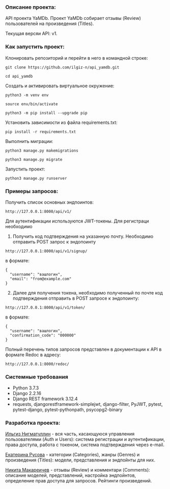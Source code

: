 ### Описание проекта:
API проекта  YaMDb.
Проект YaMDb собирает отзывы (Review) пользователей на произведения (Titles). 

Текущая версяи API: v1.


### Как запустить проект:

Клонировать репозиторий и перейти в него в командной строке:

```
git clone https://github.com/ilgiz-n/api_yamdb.git
```

```
cd api_yamdb
```

Cоздать и активировать виртуальное окружение:

```
python3 -m venv env
```

```
source env/bin/activate
```

```
python3 -m pip install --upgrade pip
```

Установить зависимости из файла requirements.txt:

```
pip install -r requirements.txt
```

Выполнить миграции:

```
python3 manage.py makemigrations
```

```
python3 manage.py migrate
```

Запустить проект:

```
python3 manage.py runserver
```

### Примеры запросов:

Получить список основных эндпоинтов:

```
http://127.0.0.1:8000/api/v1/
```

Для аутентификации используются JWT-токены.
Для регистраци необходимо 
1. Получить код подтверждения на указанную почту.
Необходимо отправить POST запрос к эндопоинту

```
http://127.0.0.1:8000/api/v1/signup/
```

в формате:

```
{
  "username": "вашлогин",
  "email": "from@example.com"
}

```

2. Далее для получения токена, необходимо полученный по почте код подтверждения отправить в POST запросе к эндопоинту:


```
http://127.0.0.1:8000/api/v1/token/
```

в формате:

```
{
  "username": "вашлогин",
  "confirmation_code": "000000"
}
```

Полный перечень типов запросов представлен
в документации к API в формате Redoc в адресу:

```
http://127.0.0.1:8000/redoc/
```

### Cистемные требования 
 - Python 3.7.3
 - Django 2.2.16
 - Django REST framework 3.12.4
 - requests, djangorestframework-simplejwt, django-filter, PyJWT, pytest, pytest-django, pytest-pythonpath, psycopg2-binary

### Разработка проекта: 

[Ильгиз Нигматуллин](https://github.com/ilgiz-n) - вся часть, касающуюся управления пользователями (Auth и Users): система регистрации и аутентификации, права доступа, работа с токеном, система подтверждения через e-mail.

[Екатерина Русова](https://github.com/Rukate) - категории (Categories), жанры (Genres) и произведения (Titles): модели, представления и эндпойнты для них.

[Никита Макареичев](https://github.com/NikitaMakareichev) - отзывы (Review) и комментари (Comments): описание моделей, представлений, настройка эндпойнтов, определение прав доступа для запросов. Рейтинги произведений.
